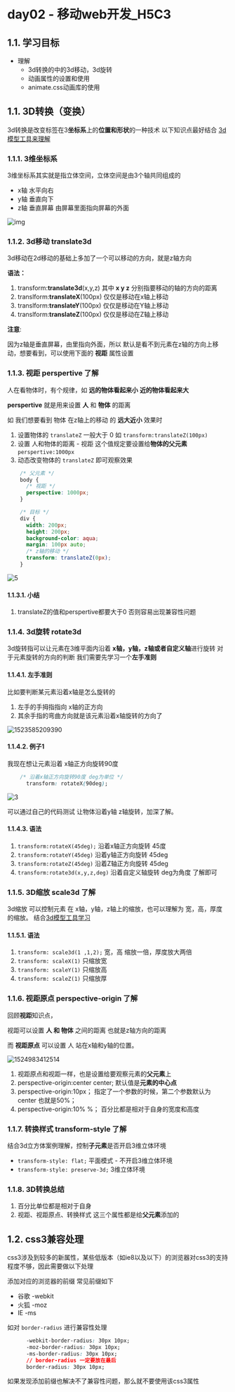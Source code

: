 # day02 - 移动web开发_H5C3

## 1.1. 学习目标

- 理解
  - 3d转换的中的3d移动，3d旋转
  - 动画属性的设置和使用
  - animate.css动画库的使用



## 1.1. 3D转换（变换）

3d转换是改变标签在3**坐标系**上的**位置和形状**的一种技术   以下知识点最好结合 [3d模型工具来理解](3d演示工具.html)

### 1.1.1. 3维坐标系

3维坐标系其实就是指立体空间，立体空间是由3个轴共同组成的  

- x轴 水平向右 
- y轴 垂直向下 
- z轴 垂直屏幕 由屏幕里面指向屏幕的外面  

![img](medias/1943303239310571602.png)



### 1.1.2. 3d移动 translate3d

3d移动在2d移动的基础上多加了一个可以移动的方向，就是z轴方向



**语法：**

1. transform:**translate3d**(x,y,z)  其中 **x y z** 分别指要移动的轴的方向的距离
2. translform:**translateX**(100px)  仅仅是移动在x轴上移动
3. translform:**translateY**(100px)  仅仅是移动在Y轴上移动
4. translform:**translateZ**(100px)  仅仅是移动在Z轴上移动  

**注意**:

因为z轴是垂直屏幕，由里指向外面，所以 默认是看不到元素在z轴的方向上移动，想要看到，可以使用下面的 **视距** 属性设置



### 1.1.3. 视距 perspertive 了解

人在看物体时，有个规律，如 **远的物体看起来小** **近的物体看起来大**   

**perspertive** 就是用来设置  **人** 和 **物体** 的距离      



如 我们想要看到 物体 在z轴上的移动  的 **远大近小** 效果时  

1. 设置物体的 `translateZ` 一般大于 0  如  `transform:translateZ(100px)`
2. 设置 人和物体的距离 - 视距    这个值规定要设置给**物体的父元素**   `perspertive:1000px`
3. 动态改变物体的 `translateZ` 即可观察效果

```css
    /* 父元素 */
    body {
      /* 视距 */
      perspective: 1000px;
    }

    /* 目标 */
    div {
      width: 200px;
      height: 200px;
      background-color: aqua;
      margin: 100px auto;
      /* z轴的移动 */
      transform: translateZ(0px);
    }
```

![5](media/5.gif)

#### 1.1.3.1. 小结

1. translateZ的值和perspertive都要大于0 否则容易出现兼容性问题



### 1.1.4. 3d旋转 rotate3d

3d旋转指可以让元素在3维平面内沿着 **x轴，y轴，z轴或者自定义轴**进行旋转  对于元素旋转的方向的判断 我们需要先学习一个**左手准则**

#### 1.1.4.1. 左手准则

比如要判断某元素沿着x轴是怎么旋转的

1. 左手的手拇指指向 x轴的正方向
2. 其余手指的弯曲方向就是该元素沿着x轴旋转的方向了

![1523585209390](medias/1523585209390.png)



#### 1.1.4.2. 例子1

我现在想让元素沿着 x轴正方向旋转90度

```css
    /* 沿着x轴正方向旋转90度 deg为单位 */
      transform: rotateX(90deg);
```

  

![3](/medias/3-1523586345213.gif)

可以通过自己的代码测试 让物体沿着y轴 z轴旋转，加深了解。

#### 1.1.4.3. 语法

1. `transform:rotateX(45deg);` 沿着x轴正方向旋转 45度
2. `transform:rotateY(45deg)` 沿着y轴正方向旋转 45deg
3. `transform:rotateZ(45deg)` 沿着Z轴正方向旋转 45deg
4. `transform:rotate3d(x,y,z,deg)` 沿着自定义轴旋转 deg为角度  了解即可

### 1.1.5. 3D缩放 scale3d 了解

3d缩放 可以控制元素 在 x轴，y轴，z轴上的缩放，也可以理解为 宽，高，厚度的缩放。 结合[3d模型工具学习](3d演示工具.html)

#### 1.1.5.1. 语法

1. `transform: scale3d(1 ,1,2);`  宽，高 缩放一倍，厚度放大两倍
2. `transform: scaleX(1)` 只缩放宽
3. `transform: scaleY(1)` 只缩放高
4. `transform: scaleZ(1)` 只缩放厚  

### 1.1.6. 视距原点 perspective-origin 了解

回顾**视距**知识点，

视距可以设置 **人 和 物体** 之间的距离 也就是z轴方向的距离   

而  **视距原点** 可以设置 人 站在x轴和y轴的位置。

![1524983412514](media/1524983412514.png)



1. 视距原点和视距一样，也是设置给要观察元素的**父元素**上
2. perspective-origin:center center; 默认值是**元素的中心点**
3. perspective-origin:10px；  指定了一个参数的时候，第二个参数默认为center 也就是50%；
4. perspective-origin:10% %； 百分比都是相对于自身的宽度和高度

### 1.1.7. 转换样式  transform-style 了解

结合3d立方体案例理解，控制**子元素**是否开启3维立体环境

- `transform-style: flat;`  平面模式  -  不开启3维立体环境
- `transform-style: preserve-3d;`  3维立体环境

### 1.1.8. 3D转换总结

1. 百分比单位都是相对于自身
2. 视距、视距原点、转换样式 这三个属性都是给**父元素**添加的




## 1.2. css3兼容处理

css3涉及到较多的新属性，某些低版本（如ie8以及以下）的浏览器对css3的支持程度不够，因此需要做以下处理

添加对应的浏览器的前缀 常见前缀如下

- 谷歌 -webkit
- 火狐 -moz
- IE -ms

如对 `border-radius` 进行兼容性处理   

```css
      -webkit-border-radius: 30px 10px;
      -moz-border-radius: 30px 10px;
      -ms-border-radius: 30px 10px;
	  // border-radius 一定要放在最后
      border-radius: 30px 10px;
```

如果发现添加前缀也解决不了兼容性问题，那么就不要使用该css3属性